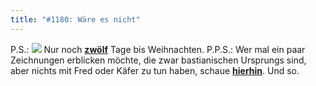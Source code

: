 ```yaml
---
title: "#1180: Wäre es nicht"
---
```


P.S.:
<a href="http://www.fonflatter.de/advent08"><img src="http://www.fonflatter.de/adv08/kaefer.jpg"></a>
Nur noch <a href="http://www.fonflatter.de/advent08"><strong>zwölf</strong></a> Tage bis Weihnachten.
P.P.S.:
Wer mal ein paar Zeichnungen erblicken möchte, die zwar bastianischen Ursprungs sind, aber nichts mit Fred oder Käfer zu tun haben, schaue <a href="http://morast.twoday.net/stories/5382762/"><strong>hierhin</strong></a>.
Und so.

